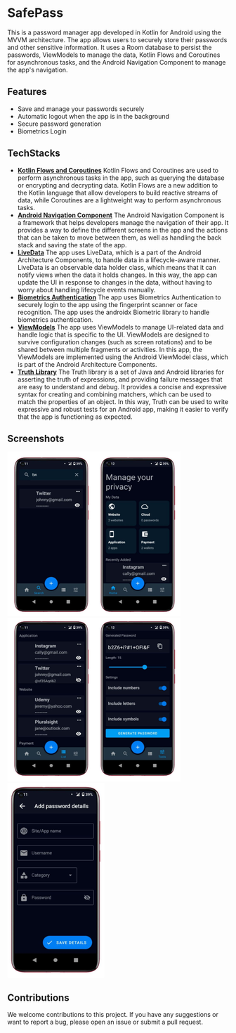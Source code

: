 # SafePass
This is a password manager app developed in Kotlin for Android using the MVVM architecture. The app allows users to securely store their passwords and other sensitive information. It uses a Room database to persist the passwords, ViewModels to manage the data, Kotlin Flows and Coroutines for asynchronous tasks, and the Android Navigation Component to manage the app's navigation.

## Features
  - Save and manage your passwords securely
  - Automatic logout when the app is in the background
  - Secure password generation
  - Biometrics Login

## TechStacks
  - [**Kotlin Flows and Coroutines**](https://kotlinlang.org/docs/reference/coroutines-overview.html)
    Kotlin Flows and Coroutines are used to perform asynchronous tasks in the app, such as querying the database or encrypting and decrypting data. Kotlin Flows are a new addition to the Kotlin language that allow developers to build reactive streams of data, while Coroutines are a lightweight way to perform asynchronous tasks.
  - [**Android Navigation Component**](https://developer.android.com/guide/navigation)
    The Android Navigation Component is a framework that helps developers manage the navigation of their app. It provides a way to define the different screens in the app and the actions that can be taken to move between them, as well as handling the back stack and saving the state of the app.
  - [**LiveData**](https://developer.android.com/topic/libraries/architecture/livedata)
  The app uses LiveData, which is a part of the Android Architecture Components, to handle data in a lifecycle-aware manner. LiveData is an observable data holder class, which means that it can notify views when the data it holds changes. In this way, the app can update the UI in response to changes in the data, without having to worry about handling lifecycle events manually.
  - [**Biometrics Authentication**](https://developer.android.com/training/sign-in/biometric-auth)
  The app uses Biometrics Authentication to securely login to the app using the fingerprint scanner or face recognition. The app uses the androidx Biometric library to handle biometrics authentication.
  - [**ViewModels**](https://developer.android.com/topic/libraries/architecture/viewmodel)
  The app uses ViewModels to manage UI-related data and handle logic that is specific to the UI. ViewModels are designed to survive configuration changes (such as screen rotations) and to be shared between multiple fragments or activities. In this app, the ViewModels are implemented using the Android ViewModel class, which is part of the Android Architecture Components.
  - [**Truth Library**](https://github.com/google/truth)
  The Truth library is a set of Java and Android libraries for asserting the truth of expressions, and providing failure messages that are easy to understand and debug. It provides a concise and expressive syntax for creating and combining matchers, which can be used to match the properties of an object. In this way, Truth can be used to write expressive and robust tests for an Android app, making it easier to verify that the app is functioning as expected.
    
## Screenshots
![](screenshots/Capture.PNG)
![](screenshots/Capture1.PNG)
![](screenshots/Capture3.PNG)



## Contributions
We welcome contributions to this project. If you have any suggestions or want to report a bug, please open an issue or submit a pull request.
